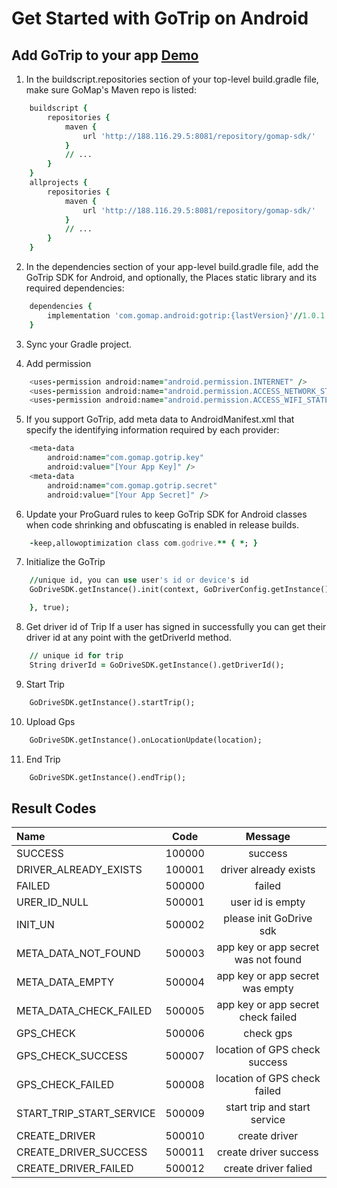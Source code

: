 # Get Started with GoTrip on Android
## Add GoTrip to your app <a href="https://github.com/gomapae/GoTripSdkDemo">Demo</a>
1. In the buildscript.repositories section of your top-level build.gradle file, make sure GoMap's Maven repo is listed:
```fortran
    buildscript {
        repositories {
            maven {
                url 'http://188.116.29.5:8081/repository/gomap-sdk/'
            }
            // ...
        }
    }
    allprojects {
        repositories {
            maven {
                url 'http://188.116.29.5:8081/repository/gomap-sdk/'
            }
            // ...
        }
    }
```

2. In the dependencies section of your app-level build.gradle file, add the GoTrip SDK for Android, and optionally, the Places static library and its required dependencies:
```fortran
    dependencies {
        implementation 'com.gomap.android:gotrip:{lastVersion}'//1.0.1
    }
```

3. Sync your Gradle project.

4. Add permission
```fortran
    <uses-permission android:name="android.permission.INTERNET" />
    <uses-permission android:name="android.permission.ACCESS_NETWORK_STATE" />
    <uses-permission android:name="android.permission.ACCESS_WIFI_STATE" />
```

5. If you support GoTrip, add meta data to AndroidManifest.xml that specify the identifying information required by each provider:
```fortran
    <meta-data
        android:name="com.gomap.gotrip.key"
        android:value="[Your App Key]" />
    <meta-data
        android:name="com.gomap.gotrip.secret"
        android:value="[Your App Secret]" />
```

6. Update your ProGuard rules to keep GoTrip SDK for Android classes when code shrinking and obfuscating is enabled in release builds.
```fortran
    -keep,allowoptimization class com.godrive.** { *; }
```

7. Initialize the GoTrip
```fortran
    //unique id, you can use user's id or device's id
    GoDriveSDK.getInstance().init(context, GoDriverConfig.getInstance().setUserId("user id  result -> {

    }, true);
```

8. Get driver id of Trip
If a user has signed in successfully you can get their driver id at any point with the getDriverId method.
```fortran
    // unique id for trip
    String driverId = GoDriveSDK.getInstance().getDriverId();
```

9. Start Trip
```fortran
    GoDriveSDK.getInstance().startTrip();
```

10. Upload Gps
```fortran
    GoDriveSDK.getInstance().onLocationUpdate(location);
```

11. End Trip
```fortran
    GoDriveSDK.getInstance().endTrip();
```

## Result Codes
Name| Code | Message
:-------------| :----------------: | :-----------------:
SUCCESS | 100000 | success 
DRIVER_ALREADY_EXISTS | 100001 | driver already exists 
FAILED | 500000 | failed 
URER_ID_NULL | 500001 | user id is empty 
INIT_UN | 500002 | please init GoDrive sdk 
META_DATA_NOT_FOUND | 500003 | app key or app secret was not found 
META_DATA_EMPTY | 500004 | app key or app secret was empty 
META_DATA_CHECK_FAILED | 500005 | app key or app secret check failed 
GPS_CHECK | 500006 | check gps 
GPS_CHECK_SUCCESS | 500007 | location of GPS check success 
GPS_CHECK_FAILED | 500008 | location of GPS check failed 
START_TRIP_START_SERVICE | 500009 | start trip and start service 
CREATE_DRIVER | 500010 | create driver 
CREATE_DRIVER_SUCCESS | 500011 | create driver success 
CREATE_DRIVER_FAILED | 500012 | create driver falied